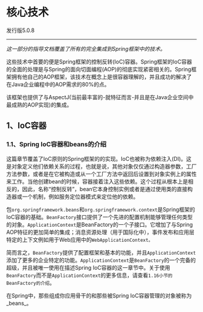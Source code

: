 # 核心技术

发行版5.0.8

---

_这一部分的指导文档覆盖了所有的完全集成到Spring框架中的技术。_

这些技术中首要的便是Spring框架的控制反转\(IoC\)容器。Spring框架的IoC容器的全面的处理是与Spring的面向切面编程\(AOP\)的彻底实现紧密相关的。Spring框架拥有他自己的AOP框架，该技术在概念上是很容器理解的，并且成功的解决了在Java企业编程中的AOP需求的80%的点。

该框架也提供了与AspectJ\(当前最丰富的-就特征而言-并且是在Java企业空间中最成熟的AOP实现\)的集成。

## 1、IoC容器

### 1.1、Spring IoC容器和beans的介绍

这篇章节覆盖了IoC原则的Spring框架的的实现。IoC也被称为依赖注入\(DI\)。这是对象定义他们依赖关系的过程，也就是说，其他对象仅仅通过构造器参数，工厂方法参数，或者是在它被构造或从一个工厂方法中返回后设置到对象实例上的属性来工作。当他创建bean的时候，容器接着注入这些依赖。这个过程从根本上是相反的，因此，名称“控制反转”，bean它本身控制实例或者是通过使用类的直接构造器或一个机制，例如服务定位器模式来定位他的依赖。

包`org.springframework.beans`和`org.springframework.context`是Spring框架的IoC容器的基础。`BeanFactory`接口提供了一个先进的配置机制能够管理任何类型的对象。`ApplicationContext`是BeanFactory的一个子接口。它增加了与Spring AOP特征的更加简单的集成；消息资源处理（用于国际化中），事件发布和应用层特定的上下文例如用于Web应用中的`WebApplicationContext。`

简而言之，`BeanFactory`提供了配置框架和基本的功能，并且`ApplicationContext`添加了更多的企业特定的功能。`ApplicationContext`是`BeanFactory`的一个完备的超级，并且被唯一使用在描述Spring IoC容器的这一章节中。关于使用`BeanFactory`而不是`ApplicationContext`的更多信息，请查看`1.16小节的BeanFactory的介绍`。

在Spring中，那些组成你应用骨干的和那些被Spring IoC容器管理的对象被称为_beans_。

